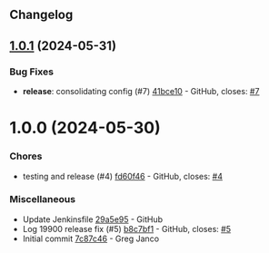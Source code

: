 ## Changelog

## [1.0.1](https://github.com/mezmo/mezmo-cloudwatch/compare/v1.0.0...v1.0.1) (2024-05-31)


### Bug Fixes

* **release**: consolidating config (#7) [41bce10](https://github.com/mezmo/mezmo-cloudwatch/commit/41bce10e95713d266cd07151b8895a035215420a) - GitHub, closes: [#7](https://github.com/mezmo/mezmo-cloudwatch/issues/7)

# 1.0.0 (2024-05-30)


### Chores

* testing and release (#4) [fd60f46](https://github.com/mezmo/mezmo-cloudwatch/commit/fd60f465ac714f15d32fb6b57ddd60767db09e07) - GitHub, closes: [#4](https://github.com/mezmo/mezmo-cloudwatch/issues/4)


### Miscellaneous

* Update Jenkinsfile [29a5e95](https://github.com/mezmo/mezmo-cloudwatch/commit/29a5e95b52ddf12a7444e77f19ef873a5efc64aa) - GitHub
* Log 19900 release fix (#5) [b8c7bf1](https://github.com/mezmo/mezmo-cloudwatch/commit/b8c7bf141194a66621af66bd9a0eabb20798cad0) - GitHub, closes: [#5](https://github.com/mezmo/mezmo-cloudwatch/issues/5)
* Initial commit [7c87c46](https://github.com/mezmo/mezmo-cloudwatch/commit/7c87c46257f7ed56ee4e40083d19b7def5d04d9c) - Greg Janco
